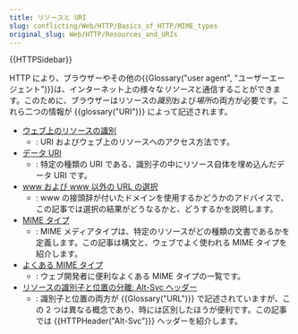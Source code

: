 ```yaml
---
title: リソースと URI
slug: conflicting/Web/HTTP/Basics_of_HTTP/MIME_types
original_slug: Web/HTTP/Resources_and_URIs
---
```


{{HTTPSidebar}}

HTTP により、ブラウザーやその他の{{Glossary("user agent", "ユーザーエージェント")}}は、インターネット上の様々な*リソース*と通信することができます。このために、ブラウザーはリソースの*識別*および*場所*の両方が必要です。これら二つの情報が {{glossary("URI")}} によって記述されます。

- [ウェブ上のリソースの識別](/ja/docs/Web/HTTP/Basics_of_HTTP/Identifying_resources_on_the_Web)
  - : URI およびウェブ上のリソースへのアクセス方法です。
- [データ URI](/ja/docs/Web/HTTP/Basics_of_HTTP/Data_URIs)
  - : 特定の種類の URI である、識別子の中にリソース自体を埋め込んだデータ URI です。
- [www および www 以外の URL の選択](/ja/docs/Web/HTTP/Basics_of_HTTP/Choosing_between_www_and_non-www_URLs)
  - : www の接頭辞が付いたドメインを使用するかどうかのアドバイスで、この記事では選択の結果がどうなるかと、どうするかを説明します。
- [MIME タイプ](/ja/docs/Web/HTTP/Basics_of_HTTP/MIME_types)
  - : MIME メディアタイプは、特定のリソースがどの種類の文書であるかを定義します。この記事は構文と、ウェブでよく使われる MIME タイプを紹介します。
- [よくある MIME タイプ](/ja/docs/Web/HTTP/Basics_of_HTTP/MIME_types/Common_types)
  - : ウェブ開発者に便利なよくある MIME タイプの一覧です。
- [リソースの識別子と位置の分離: Alt-Svc ヘッダー](/ja/docs/Web/HTTP/Basics_of_HTTP/Separating_identity_and_location_of_a_resource)
  - : 識別子と位置の両方が {{Glossary("URL")}} で記述されていますが、この 2 つは異なる概念であり、時には区別したほうが便利です。この記事では {{HTTPHeader("Alt-Svc")}} ヘッダーを紹介します。
